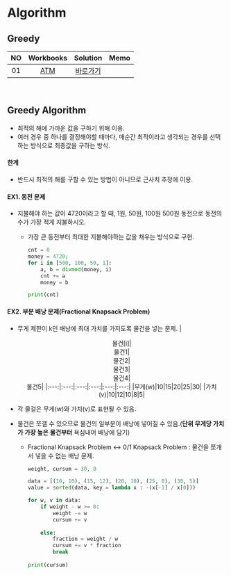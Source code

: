 # Algorithm 

## Greedy
|<center>NO|<center>Workbooks|<center>Solution|<center>Memo|
|:---:|:---:|:---:|:---:|
|01|[<center>ATM](https://www.acmicpc.net/problem/11399)|[<center>바로가기](./Solution/ATM)||

<br/>

## Greedy Algorithm 
- 최적의 해에 가까운 값을 구하기 위해 이용.
- 여러 경우 중 하나를 결정해야할 때마다, 매순간 최적이라고 생각되는 경우를 선택하는 방식으로 최종값을 구하는 방식.


#### 한계
- 반드시 최적의 해를 구할 수 있는 방법이 아니므로 근사치 추정에 이용.
 

#### EX1. 동전 문제
- 지불해야 하는 값이 4720이라고 할 때, 1원, 50원, 100원 500원 동전으로 동전의 수가 가장 적게 지불하시오.
    - 가장 큰 동전부터 최대한 지불해야하는 값을 채우는 방식으로 구현.

        ```python
        cnt = 0
        money = 4720;
        for i in [500, 100, 50, 1]:
            a, b = divmod(money, i)
            cnt += a
            money = b

        print(cnt)
        ```

#### EX2. 부분 배낭 문제(Fractional Knapsack Problem) 
- 무게 제한이 k인 배낭에 최대 가치를 가지도록 물건을 넣는 문제.
    |<center>물건[i]|<center>물건1|<center>물건2|<center>물건3|<center>물건4|<center>물건5|
    |:---:|:---:|:---:|:---:|:---:|:---:|
    |무게(w)|10|15|20|25|30|
    |가치(v)|10|12|10|8|5|

- 각 물걸은 무게(w)와 가치(v)로 표현될 수 있음.
- 물건은 쪼갤 수 있으므로 물건의 일부분이 배낭에 넣어질 수 있음.(**단위 무게당 가치가 가장 높은 물건부터** 욕심내어 배낭에 담기)
    - Fractional Knapsack Problem <-> 0/1 Knapsack Problem : 물건을 쪼개서 넣을 수 없는 배낭 문제. 
        
        ```python
        weight, cursum = 30, 0

        data = [(10, 10), (15, 12), (20, 10), (25, 8), (30, 5)]
        value = sorted(data, key = lambda x : -(x[-1] / x[0]))

        for w, v in data:
            if weight - w >= 0:
                weight -= w
                cursum += v
            
            else:
                fraction = weight / w
                cursum += v * fraction
                break
                
        print(cursum)
        ```
